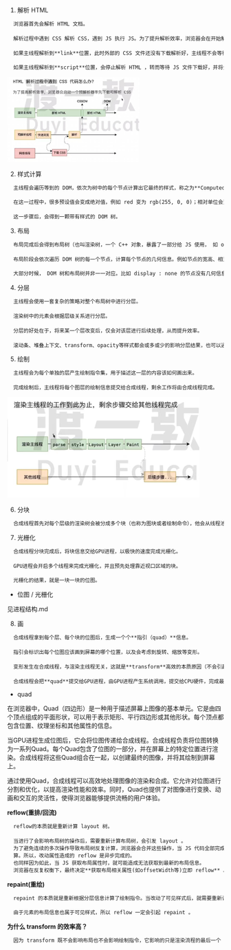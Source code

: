 1. 解析 HTML

```tex
  浏览器首先会解析 HTML 文档。
    
  解析过程中遇到 CSS 解析 CSS，遇到 JS 执行 JS。为了提升解析效率，浏览器会在开始解析之前，启动一个预解析的 线程，率先下载HTML中的外部 CSS 文件和外部 JS 文件。
    
  如果主线程解析到**link**位置，此时外部的 CSS 文件还没有下载解析好，主线程不会等待，会继续解析后续的 HTML。这是因为下载和解析 CSS 的工作是在预解析线程中进行的。这就是 CSS 不会堵塞 HTML 解析的根本原因。

  如果主线程解析到**script**位置，会停止解析 HTML ，转而等待 JS 文件下载好，并将全局代码解析执行完成后，才能继续解析 HTML。这是因为 JS 的代码执行过程可能会修改当前的 DOM树。
```
<img src="..\images\解析HTML.jpg" style="zoom:30%;" /> 


2. 样式计算

```tex
  主线程会遍历等到的 DOM，依次为树中的每个节点计算出它最终的样式，称之为**Computed Style**。

  在这一过程中，很多预设值会变成绝对值，例如 red 变为 rgb(255, 0, 0)；相对单位会变成绝对单位，比如 em 会变为 px。

  这一步骤后，会得到一颗带有样式的 DOM 树。
```


3. 布局

```tex
  布局完成后会得到布局树（也叫渲染树，一个 C++ 对象，暴露了一部分给 JS 使用， 如 offsetWidth、 clientWidth 等）。

  布局阶段会依次遍历 DOM 树的每一个节点，计算每个节点的几何信息。例如节点的宽高、相对包含块的位置。

  大部分时候， DOM 树和布局树并非一一对应。比如 display : none 的节点没有几何信息，因此不会生成到布局树；又比如使用了伪元素选择器，虽然 DOM 树中不存在这些伪元素节点，但它们拥有几何信息，所以会生成到布局树中。还有匿名行盒、匿名块盒等等都会导致 DOM 树和布局树无法一一对应。
```


4. 分层

```tex
  主线程会使用一套复杂的策略对整个布局树中进行分层。

  渲染树中的元素会根据层级关系进行分层。

  分层的好处在于，将来某一个层改变后，仅会对该层进行后续处理，从而提升效率。

  滚动条、堆叠上下文、transform、opacity等样式都会或多或少的影响分层结果，也可以通过 will-change 更大程度的影响分层结果。
```

5. 绘制

```tex
  主线程会为每个单独的层产生绘制指令集，用于描述这一层的内容该如何画出来。
  
  完成绘制后，主线程将每个图层的绘制信息提交给合成线程，剩余工作将由合成线程完成。
```
   <img src="..\images\绘制.jpg" style="zoom:50%;" />


6. 分块

   
```tex
  合成线程首先对每个层级的渲染树会被分成多个块（也称为图块或者绘制命令），他会从线程池中拿取多个线程来完成分块工作。每个块对应一部分可视区域的内容。分块的目的是为了增量渲染，只渲染当前可见区域的内容，提高页面的渲染效率。
```


7. 光栅化



```tex
  合成线程分块完成后，将块信息交给GPU进程，以极快的速度完成光栅化。
 
  GPU进程会开启多个线程来完成光栅化，并且预先处理靠近视口区域的块。
 
  光栅化的结果，就是一块一块的位图。
```

- 位图 / 光栅化

见进程结构.md


8. 画


```tex
  合成线程拿到每个层、每个块的位图后，生成一个个**指引（quad）**信息。
    
  指引会标识出每个位图应该画到屏幕的哪个位置，以及会考虑到旋转、缩放等变形。
    
  变形发生在合成线程，与渲染主线程无关，这就是**transform**高效的本质原因（不会引起重绘重排等，直接画就好）。
    
  合成线程会把**quad**提交给GPU进程，由GPU进程产生系统调用，提交给CPU硬件，完成最终的屏幕成像。
```

- quad

在浏览器中，Quad（四边形）是一种用于描述屏幕上图像的基本单元。它是由四个顶点组成的平面形状，可以用于表示矩形、平行四边形或其他形状。每个顶点都包含位置、纹理坐标和其他属性的信息。

当GPU进程生成位图后，它会将位图传递给合成线程。合成线程负责将位图转换为一系列Quad。每个Quad包含了位图的一部分，并在屏幕上的特定位置进行渲染。合成线程将这些Quad组合在一起，以创建最终的图像，并将其绘制到屏幕上。

通过使用Quad，合成线程可以高效地处理图像的渲染和合成。它允许对位图进行分割和优化，以提高渲染性能和效率。同时，Quad也提供了对图像进行变换、动画和交互的灵活性，使得浏览器能够提供流畅的用户体验。


**reflow(重排/回流)**

```tex
  reflow的本质就是重新计算 layout 树。
  
  当进行了会影响布局树的操作后，需要重新计算布局树，会引发 layout 。
  为了避免连续的多次操作导致布局树反复计算，浏览器会合并这些操作，当 JS 代码全部完成后再进行统一计
  算。所以，改动属性造成的 reflow 是异步完成的。
  也同样因为如此，当 JS 获取布局属性时，就可能造成无法获取到最新的布局信息。
  浏览器在反复权衡下，最终决定**获取布局相关属性(如offsetWidth等)立即 reflow** 。
```

**repaint(重绘)**

```tex
  repaint 的本质就是重新根据分层信息计算了绘制指令。当改动了可见样式后，就需要重新计算，会引发 repaint 。
  
  由于元素的布局信息也属于可见样式，所以 reflow 一定会引起 repaint 。
```


**为什么 transform 的效率高？**

```tex
  因为 transform 既不会影响布局也不会影响绘制指令，它影响的只是渲染流程的最后一个「 draw 」阶段由于 draw 阶段在合成线程，所以 transform 的变化几乎不会影响渲染主线程。反之，渲染主线程无论如何忙碌，也不会影响 transform 的变化。
```